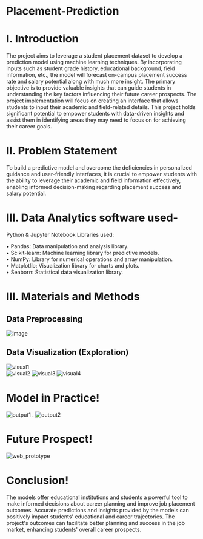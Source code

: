 # Placement-Prediction

# I. Introduction
The project aims to leverage a student placement dataset to develop a prediction model using machine learning techniques. By incorporating inputs such as student grade history, educational background, field information, etc., the model will forecast on-campus placement success rate and salary potential along with much more insight. The primary objective is to provide valuable insights that can guide students in understanding the key factors influencing their future career prospects. The project implementation will focus on creating an interface that allows students to input their academic and field-related details. This project holds significant potential to empower students with data-driven insights and assist them in identifying areas they may need to focus on for achieving their career goals.

# II. Problem Statement
To build a predictive model and overcome the deficiencies in personalized guidance and user-friendly interfaces, it is crucial to empower students with the ability to leverage their academic and field information effectively, enabling informed decision-making regarding placement success and salary potential.

# III. Data Analytics software used-
Python & Jupyter Notebook Libraries used:

•	Pandas: Data manipulation and analysis library.                                                                                                                      
•	Scikit-learn: Machine learning library for predictive models.                                                                                                        
•	NumPy: Library for numerical operations and array manipulation.                                                                                                      
•	Matplotlib: Visualization library for charts and plots.                                                                                                              
•	Seaborn: Statistical data visualization library.  

# III. Materials and Methods
## Data Preprocessing
 ![image](https://github.com/Inesh-Makhija/Placement-Prediction/assets/131392146/0f4f19f6-9d3b-4832-b12b-9d000920cc86)

 ## Data Visualization (Exploration)
![visual1](https://github.com/Inesh-Makhija/Placement-Prediction/assets/131392146/8f777e97-6ca6-4b94-92f2-51f5b41aca0b)                                            
![visual2](https://github.com/Inesh-Makhija/Placement-Prediction/assets/131392146/bc87c87f-1734-4f7e-bb0c-7e40dc1b5ea9)
![visual3](https://github.com/Inesh-Makhija/Placement-Prediction/assets/131392146/c41568e3-3dcd-49cc-b0cf-7de22d90ca5a)
![visual4](https://github.com/Inesh-Makhija/Placement-Prediction/assets/131392146/27ba43c3-11a9-4c29-a1b0-ac159a856095)

# Model in Practice!
![output1](https://github.com/Inesh-Makhija/Placement-Prediction/assets/131392146/31e4313e-892b-4c28-8833-2cc091d0f9ed)
.
![output2](https://github.com/Inesh-Makhija/Placement-Prediction/assets/131392146/9bb2a12c-5fba-45c4-b4a6-fb235c8136cd)

# Future Prospect!
![web_prototype](https://github.com/Inesh-Makhija/Placement-Prediction/assets/131392146/e2e55dd0-d1b4-42a7-9891-4da07f574fbb)

# Conclusion!
The models offer educational institutions and students a powerful tool to make informed decisions about career planning and improve job placement outcomes.
Accurate predictions and insights provided by the models can positively impact students' educational and career trajectories.
The project's outcomes can facilitate better planning and success in the job market, enhancing students' overall career prospects.








